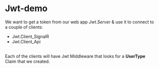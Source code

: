 # Jwt-demo
We want to get a token from our  web app *Jwt.Server* & use it to connect to a couple of clients:
- Jwt.Client_SignalR
- Jwt.Client_Api
<br/><br/>

Each of the clients will have Jwt Middleware that looks for a **UserType** Claim that we created.
